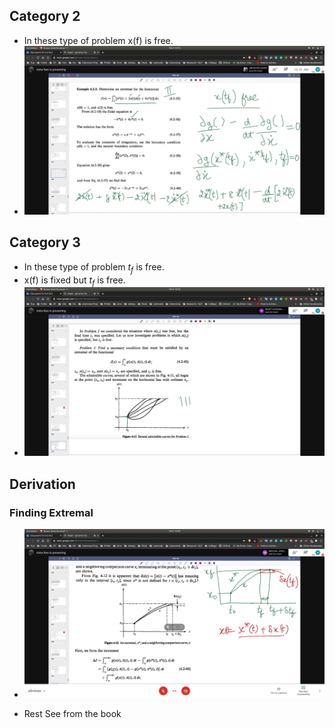 ## Category 2 
- In these type of problem x(f) is free.
- ![ct2-eg](ct2-eg.jpg)

## Category 3 
- In these type of problem $t_f$ is free.
- x(f) is fixed but $t_f$ is free.
- ![ct3](ct3.jpg)

## Derivation

### Finding Extremal
- ![ct3_extremal](ct3_extremal.jpg)

- Rest See from the book

